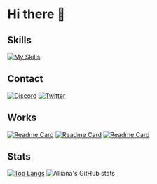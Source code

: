 # Hi there 👋

## Skills
[![My Skills](https://skillicons.dev/icons?i=typescript,python,lua,prisma,nextjs,bots,neovim)](https://skillicons.dev)

## Contact
[![Discord](https://skillicons.dev/icons?i=discord)](https://discordapp.com/users/271922478182301696)
[![Twitter](https://skillicons.dev/icons?i=twitter)](https://twitter.com/ab2m_Alliana)

## Works
[![Readme Card](https://github-readme-stats.vercel.app/api/pin/?username=Allianaab2m&repo=dotfiles&show_owner=true&bg_color=181b1f&text_color=aeaeae&title_color=fff7ed&icon_color=fff7ed)](https://github.com/Allianaab2m/dotfiles)
[![Readme Card](https://github-readme-stats.vercel.app/api/pin/?username=Allianaab2m&repo=vimskey&show_owner=true&bg_color=181b1f&text_color=aeaeae&title_color=fff7ed&icon_color=fff7ed)](https://github.com/Allianaab2m/vimskey)
[![Readme Card](https://github-readme-stats.vercel.app/api/pin/?username=Allianaab2m&repo=tsmi&show_owner=true&bg_color=181b1f&text_color=aeaeae&title_color=fff7ed&icon_color=fff7ed)](https://github.com/Allianaab2m/tsmi)

## Stats
[![Top Langs](https://github-readme-stats.vercel.app/api/top-langs/?username=Allianaab2m&bg_color=181b1f&text_color=aeaeae&title_color=fff7ed&icon_color=fff7ed)](https://github.com/Allianaab2m/Allianaab2m)
![Alliana's GitHub stats](https://github-readme-stats.vercel.app/api?username=Allianaab2m&show_icons=true&bg_color=181b1f&text_color=aeaeae&title_color=fff7ed&icon_color=fff7ed)
